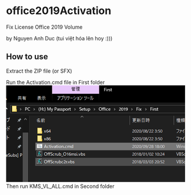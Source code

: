 # office2019Activation
Fix License Office 2019 Volume

by Nguyen Anh Duc (tui việt hóa lên hoy :)))

## How to use

Extract the ZIP file (or SFX)

Run the Activation.cmd file in First folder<br>
<img src="https://raw.githubusercontent.com/ngaduc/office2019Activation/master/image01.png"><br>
Then run KMS_VL_ALL.cmd in Second folder
